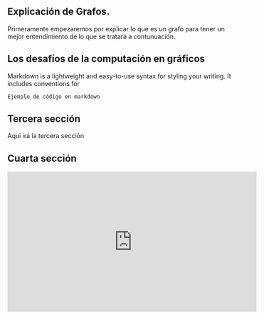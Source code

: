 ## Explicación de Grafos.

Primeramente empezaremos por explicar lo que es un grafo para tener un mejor entendimiento de lo que se tratará a contunuación.



## Los desafíos de la computación en gráficos

Markdown is a lightweight and easy-to-use syntax for styling your writing. It includes conventions for

```markdown
Ejemplo de código en markdown

```



## Tercera sección
Aqui irá la tercera sección


## Cuarta sección
<p align ="center"><iframe width="560" height="315" src="https://www.youtube.com/embed/I3VPNJ2AcHc" title="YouTube video player" frameborder="0" allow="accelerometer; autoplay; clipboard-write; encrypted-media; gyroscope; picture-in-picture" allowfullscreen></iframe></p>

